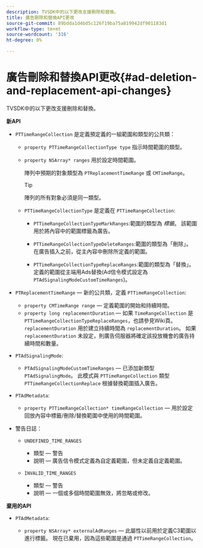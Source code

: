 ```yaml
---
description: TVSDK中的以下更改支援刪除和替換。
title: 廣告刪除和替換API更改
source-git-commit: 89bdda1d4bd5c126f19ba75a819942df901183d1
workflow-type: tm+mt
source-wordcount: '316'
ht-degree: 0%

---
```



# 廣告刪除和替換API更改{#ad-deletion-and-replacement-api-changes}

TVSDK中的以下更改支援刪除和替換。

**新API**

* `PTTimeRangeCollection` 是定義預定義的一組範圍和類型的公共類：

   * `property PTTimeRangeCollectionType type` 指示時間範圍的類型。
   * `property NSArray* ranges` 用於設定時間範圍。

      陣列中預期的對象類型為 `PTReplacementTimeRange` 或 `CMTimeRange`。

      >[!TIP]
      >
      >陣列的所有對象必須是同一類型。

   * `PTTimeRangeCollectionType` 是定義在 `PTTimeRangeCollection`:

      * `PTTimeRangeCollectionTypeMarkRanges`:範圍的類型為 *標籤*。 該範圍用於將內容中的範圍標籤為廣告。

      * `PTTimeRangeCollectionTypeDeleteRanges`:範圍的類型為「刪除」。 在廣告插入之前，從主內容中刪除所定義的範圍。
      * `PTTimeRangeCollectionTypeReplaceRanges`:範圍的類型為「替換」。 定義的範圍從主端用Ads替換(Ad信令模式設定為 `PTAdSignalingModeCustomTimeRanges`)。

* `PTReplacementTimeRange`  — 新的公共類，定義 `PTTimeRangeCollection`:

   * `property CMTimeRange range`  — 定義範圍的開始和持續時間。
   * `property long replacementDuration`  — 如果 `TimeRangeCollection` 是 `PTTimeRangeCollectionTypeReplaceRanges`，也請參見Wiki頁。 `replacementDuration` 用於建立持續時間為 `replacementDuration`。 如果 `replacementDuration` 未設定，則廣告伺服器將確定該投放機會的廣告持續時間和數量。

* `PTAdSignalingMode`:

   * `PTAdSignalingModeCustomTimeRanges`  — 已添加新類型 `PTAdSignalingMode`。 此模式與 `PTTimeRangeCollection` 類型 `PTTimeRangeCollectionReplace` 根據替換範圍插入廣告。

* `PTAdMetadata`:

   * `property PTTimeRangeCollection* timeRangeCollection`  — 用於設定回放內容中標籤/刪除/替換範圍中使用的時間範圍。

* 警告日誌：

   * `UNDEFINED_TIME_RANGES`

      * 類型 — 警告
      * 說明 — 廣告信令模式定義為自定義範圍，但未定義自定義範圍。
   * `INVALID_TIME_RANGES`

      * 類型 — 警告
      * 說明 — 一個或多個時間範圍無效，將忽略或修改。


**棄用的API**

* `PTAdMetadata`:

   * `property NSArray* externalAdRanges`  — 此屬性以前用於定義C3範圍以進行標籤。 現在已棄用，因為這些範圍是通過 `PTTimeRangeCollection`。

